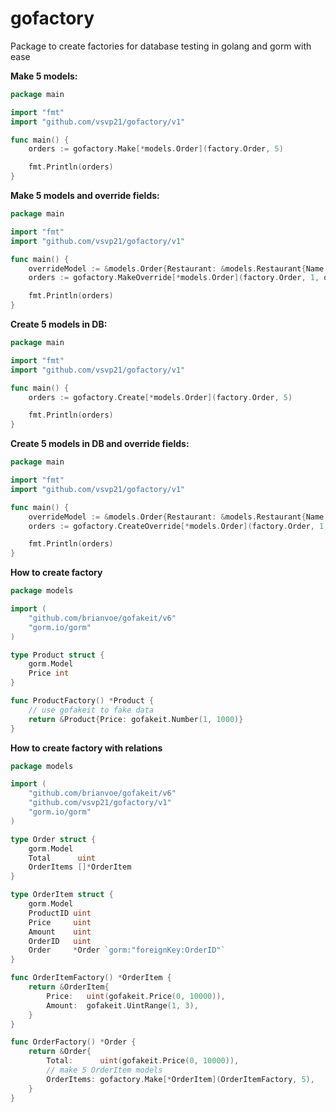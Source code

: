 # gofactory

Package to create factories for database testing in golang and gorm with ease

**Make 5 models:**

```go
package main

import "fmt"
import "github.com/vsvp21/gofactory/v1"

func main() {
	orders := gofactory.Make[*models.Order](factory.Order, 5)

	fmt.Println(orders)
}
```

**Make 5 models and override fields:**

```go
package main

import "fmt"
import "github.com/vsvp21/gofactory/v1"

func main() {
	overrideModel := &models.Order{Restaurant: &models.Restaurant{Name: "OVERRIDE"}}
	orders := gofactory.MakeOverride[*models.Order](factory.Order, 1, overrideModel)

	fmt.Println(orders)
}
```

**Create 5 models in DB:**

```go
package main

import "fmt"
import "github.com/vsvp21/gofactory/v1"

func main() {
	orders := gofactory.Create[*models.Order](factory.Order, 5)

	fmt.Println(orders)
}
```

**Create 5 models in DB and override fields:**

```go
package main

import "fmt"
import "github.com/vsvp21/gofactory/v1"

func main() {
	overrideModel := &models.Order{Restaurant: &models.Restaurant{Name: "OVERRIDE"}}
	orders := gofactory.CreateOverride[*models.Order](factory.Order, 1, overrideModel)

	fmt.Println(orders)
}
```


**How to create factory**

```go
package models

import (
	"github.com/brianvoe/gofakeit/v6"
	"gorm.io/gorm"
)

type Product struct {
	gorm.Model
	Price int
}

func ProductFactory() *Product {
	// use gofakeit to fake data
	return &Product{Price: gofakeit.Number(1, 1000)}
}
```


**How to create factory with relations**

```go
package models

import (
	"github.com/brianvoe/gofakeit/v6"
	"github.com/vsvp21/gofactory/v1"
	"gorm.io/gorm"
)

type Order struct {
	gorm.Model
	Total      uint
	OrderItems []*OrderItem
}

type OrderItem struct {
	gorm.Model
	ProductID uint
	Price     uint
	Amount    uint
	OrderID   uint
	Order     *Order `gorm:"foreignKey:OrderID"`
}

func OrderItemFactory() *OrderItem {
	return &OrderItem{
		Price:   uint(gofakeit.Price(0, 10000)),
		Amount:  gofakeit.UintRange(1, 3),
	}
}

func OrderFactory() *Order {
	return &Order{
		Total:      uint(gofakeit.Price(0, 10000)),
		// make 5 OrderItem models
		OrderItems: gofactory.Make[*OrderItem](OrderItemFactory, 5),
	}
}

```